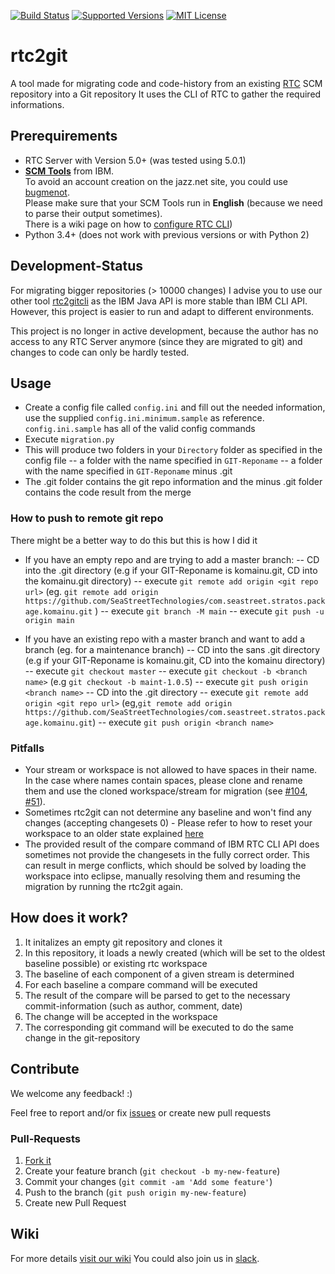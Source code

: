 [![Build Status](https://travis-ci.org/rtcTo/rtc2git.svg)](https://travis-ci.org/rtcTo/rtc2git)
[![Supported Versions](https://img.shields.io/badge/python-3.4%2C%203.5%2B-blue.svg)](https://travis-ci.org/rtcTo/rtc2git)
[![MIT License](https://img.shields.io/badge/license-MIT-orange.svg)](https://github.com/rtcTo/rtc2git/blob/develop/LICENSE)

# rtc2git

A tool made for migrating code and code-history from an existing [RTC](https://jazz.net/products/rational-team-concert/) SCM repository into a Git repository
It uses the CLI of RTC to gather the required informations.

## Prerequirements

- RTC Server with Version 5.0+ (was tested using 5.0.1)
- **[SCM Tools](https://jazz.net/downloads/rational-team-concert/releases/5.0.1?p=allDownloads)** from IBM.  
   To avoid an account creation on the jazz.net site, you could use [bugmenot](http://bugmenot.com/).  
   Please make sure that your SCM Tools run in **English** (because we need to parse their output sometimes).  
   There is a wiki page on how to [configure RTC CLI](https://github.com/rtcTo/rtc2git/wiki/configure-RTC-CLI))
- Python 3.4+ (does not work with previous versions or with Python 2)

## Development-Status
For migrating bigger repositories (> 10000 changes) I advise you to use our other tool [rtc2gitcli](https://github.com/rtcTo/rtc2gitcli) as the IBM Java API is more stable than IBM CLI API. 
However, this project is easier to run and adapt to different environments.

This project is no longer in active development, because the author has no access to any RTC Server anymore (since they are migrated to git) and changes to code can only be hardly tested.

## Usage

- Create a config file called `config.ini` and fill out the needed information, use the supplied `config.ini.minimum.sample` as reference. `config.ini.sample` has all of the valid config commands
- Execute `migration.py`
- This will produce two folders in your `Directory` folder as specified in the config file
-- a folder with the name specified in `GIT-Reponame`
-- a folder with the name specified in `GIT-Reponame` minus .git
- The .git folder contains the git repo information and the minus .git folder contains the code result from the merge

### How to push to remote git repo

There might be a better way to do this but this is how I did it

- If you have an empty repo and are trying to add a master branch:
-- CD into the .git directory (e.g if your GIT-Reponame is komainu.git, CD into the komainu.git directory)
-- execute `git remote add origin <git repo url>` (eg. `git remote add origin https://github.com/SeaStreetTechnologies/com.seastreet.stratos.package.komainu.git` )
-- execute `git branch -M main`
-- execute `git push -u origin main`

- If you have an existing repo with a master branch and want to add a branch (eg. for a maintenance branch)
-- CD into the sans .git directory (e.g if your GIT-Reponame is komainu.git, CD into the komainu directory)
-- execute `git checkout master`
-- execute `git checkout -b <branch name>` (e.g `git checkout -b maint-1.0.5`)
-- execute `git push origin <branch name>`
-- CD into the .git directory
-- execute `git remote add origin <git repo url>` (eg,`git remote add origin https://github.com/SeaStreetTechnologies/com.seastreet.stratos.package.komainu.git`)
-- execute `git push origin <branch name>`

### Pitfalls
- Your stream or workspace is not allowed to have spaces in their name. In the case where names contain spaces, please clone and rename them and use the cloned workspace/stream for migration (see [#104](https://github.com/rtcTo/rtc2git/issues/104), [#51](https://github.com/rtcTo/rtc2git/issues/51)).
- Sometimes rtc2git can not determine any baseline and won't find any changes (accepting changesets 0) - Please refer to how to reset your workspace to an older state explained [here](https://github.com/rtcTo/rtc2git/wiki/Resetting-your-workspace-to-an-older-state)
- The provided result of the compare command of IBM RTC CLI API does sometimes not provide the changesets in the fully correct order. This can result in merge conflicts, which should be solved by loading the workspace into eclipse, manually resolving them and resuming the migration by running the rtc2git again.

## How does it work?

1. It initalizes an empty git repository and clones it
2. In this repository, it loads a newly created (which will be set to the oldest baseline possible) or existing rtc workspace
3. The baseline of each component of a given stream is determined
4. For each baseline a compare command will be executed
5. The result of the compare will be parsed to get to the necessary commit-information (such as author, comment, date)
6. The change will be accepted in the workspace
7. The corresponding git command will be executed to do the same change in the git-repository


## Contribute

We welcome any feedback! :)

Feel free to report and/or fix [issues](https://github.com/rtcTo/rtc2git/issues) or create new pull requests

### Pull-Requests

1. [Fork it](https://github.com/rtcTo/rtc2git#fork-destination-box)
2. Create your feature branch (`git checkout -b my-new-feature`)
3. Commit your changes (`git commit -am 'Add some feature'`)
4. Push to the branch (`git push origin my-new-feature`)
5. Create new Pull Request

## Wiki

For more details [visit our wiki](https://github.com/rtcTo/rtc2git/wiki)
You could also join us in [slack](https://rtc.to/#slack).
